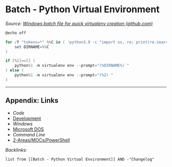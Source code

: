 # Batch - Python Virtual Environment

*Source: [Windows batch file for quick virtualenv creation (github.com)](https://gist.github.com/bskinn/eb4a30aaac418b63e602ad3dba4c727c)*

````powershell
@echo off

for /f "tokens=*" %%C in ( 'python3.9 -c "import os, re; print(re.search(r'[^\\]+$', os.getcwd(), re.M).group(0))"' ) do (
    set DIRNAME=%%C
)

if [%2]==[] (
    python%1 -m virtualenv env --prompt="(%DIRNAME%) "    
) else (
    python%1 -m virtualenv env --prompt="(%2) "
)
````

---

## Appendix: Links

* *Code*
* [Development](../../../MOCs/Development.md)
* *Windows*
* [Microsoft DOS](../../../../3-Resources/Tools/Developer%20Tools/Shell/Microsoft%20DOS.md)
* *Command Line*
* [2-Areas/MOCs/PowerShell](../../../MOCs/PowerShell.md)

*Backlinks:*

````dataview
list from [[Batch - Python Virtual Environment]] AND -"Changelog"
````
